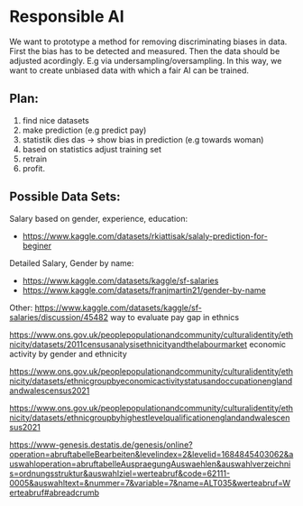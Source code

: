 # Responsible AI

We want to prototype a method for removing discriminating biases in data.
First the bias has to be detected and measured. Then the data should be adjusted acordingly. E.g via undersampling/oversampling.
In this way, we want to create unbiased data with which a fair AI can be trained.

## Plan:

1. find nice datasets
2. make prediction (e.g predict pay)
3. statistik dies das -> show bias in prediction (e.g towards woman)
4. based on statistics adjust training set
5. retrain
6. profit.

## Possible Data Sets:

Salary based on gender, experience, education:
- https://www.kaggle.com/datasets/rkiattisak/salaly-prediction-for-beginer


Detailed Salary, Gender by name:
- https://www.kaggle.com/datasets/kaggle/sf-salaries
- https://www.kaggle.com/datasets/franjmartin21/gender-by-name


Other:
https://www.kaggle.com/datasets/kaggle/sf-salaries/discussion/45482
way to evaluate pay gap in ethnics


https://www.ons.gov.uk/peoplepopulationandcommunity/culturalidentity/ethnicity/datasets/2011censusanalysisethnicityandthelabourmarket
economic activity by gender and ethnicity


https://www.ons.gov.uk/peoplepopulationandcommunity/culturalidentity/ethnicity/datasets/ethnicgroupbyeconomicactivitystatusandoccupationenglandandwalescensus2021


https://www.ons.gov.uk/peoplepopulationandcommunity/culturalidentity/ethnicity/datasets/ethnicgroupbyhighestlevelqualificationenglandandwalescensus2021


https://www-genesis.destatis.de/genesis/online?operation=abruftabelleBearbeiten&levelindex=2&levelid=1684845403062&auswahloperation=abruftabelleAuspraegungAuswaehlen&auswahlverzeichnis=ordnungsstruktur&auswahlziel=werteabruf&code=62111-0005&auswahltext=&nummer=7&variable=7&name=ALT035&werteabruf=Werteabruf#abreadcrumb